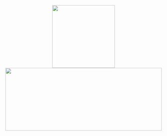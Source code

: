 <div align="center">
<img src="https://github-readme-stats.vercel.app/api?username=XuchenSun&show_icons=true&theme=merko" height="200">
<img src="https://github-readme-stats.vercel.app/api/top-langs?username=XuchenSun&show_icons=true&count_private=true&theme=merko"  height="200" width="500">
</div>
